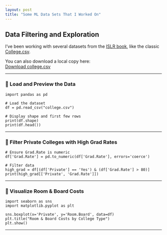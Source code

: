 ```yaml
---
layout: post
title: "Some ML Data Sets That I Worked On"
---
```


## Data Filtering and Exploration

I’ve been working with several datasets from the [ISLR book](https://www.statlearning.com), like the classic [College.csv](https://www.statlearning.com/s/College.csv).

You can also download a local copy here:  
[Download college.csv](../assets/datasets/college.csv)

---

### 🔹 Load and Preview the Data

    import pandas as pd

    # Load the dataset
    df = pd.read_csv("college.csv")

    # Display shape and first few rows
    print(df.shape)
    print(df.head())

---

### 🔹 Filter Private Colleges with High Grad Rates

    # Ensure Grad.Rate is numeric
    df['Grad.Rate'] = pd.to_numeric(df['Grad.Rate'], errors='coerce')

    # Filter data
    high_grad = df[(df['Private'] == 'Yes') & (df['Grad.Rate'] > 80)]
    print(high_grad[['Private', 'Grad.Rate']])

---

### 🔹 Visualize Room & Board Costs

    import seaborn as sns
    import matplotlib.pyplot as plt

    sns.boxplot(x='Private', y='Room.Board', data=df)
    plt.title("Room & Board Costs by College Type")
    plt.show()

---
